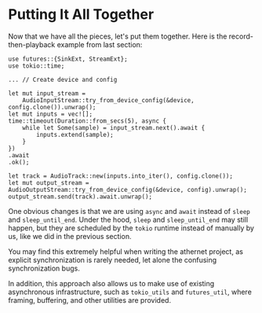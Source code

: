 # Putting It All Together

Now that we have all the pieces, let's put them together. Here is the record-then-playback example from last section:

```rust,noplayground
use futures::{SinkExt, StreamExt};
use tokio::time;

... // Create device and config

let mut input_stream =
    AudioInputStream::try_from_device_config(&device, config.clone()).unwrap();
let mut inputs = vec![];
time::timeout(Duration::from_secs(5), async {
    while let Some(sample) = input_stream.next().await {
        inputs.extend(sample);
    }
})
.await
.ok();

let track = AudioTrack::new(inputs.into_iter(), config.clone());
let mut output_stream = AudioOutputStream::try_from_device_config(&device, config).unwrap();
output_stream.send(track).await.unwrap();
```

One obvious changes is that we are using `async` and `await` instead of `sleep` and `sleep_until_end`. Under the hood, `sleep` and `sleep_until_end` may still happen, but they are scheduled by the `tokio` runtime instead of manually by us, like we did in the previous section.

You may find this extremely helpful when writing the athernet project, as explicit synchronization is rarely needed, let alone the confusing synchronization bugs.

In addition, this approach also allows us to make use of existing asynchronous infrastructure, such as `tokio_utils` and `futures_util`, where framing, buffering, and other utilities are provided.
